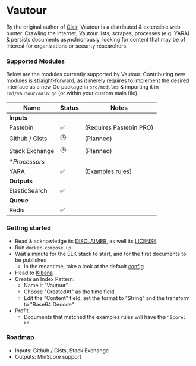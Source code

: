# Vautour

By the original author of [Clair](https://github.com/coreos/clair/), Vautour is
a distributed & extensible web hunter. Crawling the internet, Vautour lists,
scrapes, processes (e.g. YARA) & persists documents asynchronously, looking
for content that may be of interest for organizations or security researchers.

### Supported Modules

Below are the modules currently supported by Vautour. Contributing new modules
is straight-forward, as it merely requires to implement the desired interface
as a new Go package in `src/modules` & importing it in `cmd/vautour/main.go` 
(or within your custom main file).

| Name           | Status | Notes
|----------------|--------|-----------------------------------|
| **Inputs**     |        |                                   |
| Pastebin       | ✅     | (Requires Pastebin PRO)           |
| Github / Gists | 🕒     | (Planned)                         |
| Stack Exchange | 🕒     | (Planned)                         |
| **Processors*  |        |                                   |
| YARA           | ✅     | ([Examples rules](config/rules/)) |
| **Outputs**    |        |                                   |
| ElasticSearch  | ✅     |                                   |
| **Queue**      |        |                                   |
| Redis          | ✅     |                                   |

### Getting started

- Read & acknowledge its [DISCLAIMER](DISCLAIMER), as well its [LICENSE](LICENSE)
- Run `docker-compose up`
- Wait a minute for the ELK stack to start, and for the first documents to be published
    - In the meantime, take a look at the default [config](config/vautour.yaml)
- Head to [Kibana](http://127.0.0.1:5601)
- Create an Index Pattern:
    - Name it "Vautour"
    - Choose "CreatedAt" as the time field,
    - Edit the "Content" field, set the format to "String" and the transform to "Base64 Decode"
- Profit.
    - Documents that matched the examples rules will have their `Score: >0`

### Roadmap

- Inputs: Github / Gists, Stack Exchange
- Outputs: MinScore support